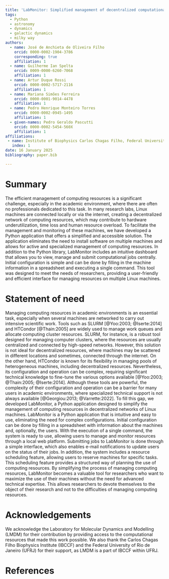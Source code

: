 ```yaml
---
title: 'LabMonitor: Simplified management of decentralized computational resources of Linux machines'
tags:
  - Python
  - astronomy
  - dynamics
  - galactic dynamics
  - milky way
authors:
  - name: José de Anchieta de Oliveira Filho
    orcid: 0000-0002-1904-3786
    corresponding: true
    affiliation: 1 
  - name: Guilherme Ian Spelta
    orcid: 0009-0000-6260-7068
    affiliation: 1 
  - name: Artur Duque Rossi
    orcid: 0000-0002-5717-2116
    affiliation: 1
  - name: Mariana Simões Ferreira
    orcid: 0000-0001-9014-4478
    affiliation: 1
  - name: Pedro Henrique Monteiro Torres
    orcid: 0000-0002-0945-1495
    affiliation: 1
  - given-names: Pedro Geraldo Pascutti
    orcid: 0000-0002-5454-560X
    affiliation: 1
affiliations:
 - name: Institute of Biophysics Carlos Chagas Filho, Federal University of Rio de Janeiro, Rio de Janeiro, Brazil
   index: 1
date: 16 January 2025
bibliography: paper.bib

---
```


# Summary

The efficient management of computing resources is a significant challenge, especially in the academic environment, where there are often no professionals dedicated to this task. In many research labs, Linux machines are connected locally or via the internet, creating a decentralized network of computing resources, which may contribute to hardware underutilization, time loss and human resource overload. To facilitate the management and monitoring of these machines, we have developed a Python application that offers a simplified and accessible solution. The application eliminates the need to install software on multiple machines and allows for active and specialized management of computing resources. In addition to the Python library, LabMonitor includes an intuitive dashboard that allows you to view, manage and submit computational jobs centrally. Initial configuration is simple and can be done by filling in the machine information in a spreadsheet and executing a single command. This tool was designed to meet the needs of researchers, providing a user-friendly and efficient interface for managing resources on multiple Linux machines.



# Statement of need

Managing computing resources in academic environments is an essential task, especially when several machines are networked to carry out intensive scientific work. Tools such as SLURM [@Yoo:2003; @Iserte:2014] and HTCondor [@Thain:2005] are widely used to manage work queues and allocate computing cluster resources. SLURM, for instance, is a robust tool designed for managing computer clusters, where the resources are usually centralized and connected by high-speed networks. However, this solution is not ideal for decentralized resources, where machines may be scattered in different locations and sometimes, connected through the internet. On the other hand, HTCondor is known for its flexibility in managing pools of heterogeneous machines, including decentralized resources. Nevertheless, its configuration and operation can be complex, requiring significant technical knowledge to fine-tune the various options available [@Yoo:2003; @Thain:2005; @Iserte:2014].
Although these tools are powerful, the complexity of their configuration and operation can be a barrier for many users in academic environments, where specialized technical support is not always available [@Georgiou:2013; @Varrette:2022]. To fill this gap, we developed LabMonitor, a Python application designed to simplify the management of computing resources in decentralized networks of Linux machines.
LabMonitor is a Python application that is intuitive and easy to use, eliminating the need for complex configurations. Initial configuration can be done by filling in a spreadsheet with information about the machines and, optionally, the users. With the execution of a single command, the system is ready to use, allowing users to manage and monitor resources through a local web platform. Submitting jobs to LabMonitor is done through a simple interface, which also enables e-mail notifications to update users on the status of their jobs. In addition, the system includes a resource scheduling feature, allowing users to reserve machines for specific tasks. This scheduling feature provides a structured way of planning the use of computing resources. By simplifying the process of managing computing resources, LabMonitor becomes a valuable tool for researchers who want to maximize the use of their machines without the need for advanced technical expertise. This allows researchers to devote themselves to the object of their research and not to the difficulties of managing computing resources.


# Acknowledgements

We acknowledge the Laboratory for Molecular Dynamics and Modelling (LMDM) for their contribution by providing access to the computational resources that made this work possible. We also thank the Carlos Chagas Filho Biophysics Institute (IBCCF) and the Federal University of Rio de Janeiro (UFRJ) for their support, as LMDM is a part of IBCCF within UFRJ.

# References
